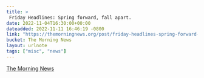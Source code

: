 ```yaml
---
title: > 
 Friday Headlines: Spring forward, fall apart.
date: 2022-11-04T16:30:00+00:00
dateadded: 2022-11-11 16:46:19 -0800
link: "https://themorningnews.org/post/friday-headlines-spring-forward-fall-apart"
bucket: The Morning News
layout: urlnote
tags: ["misc", "news"]
--- 
```


 
  
    
    
    


 <!-- end excerpt --> 
<div class='bucket'><a class='internal-link' href='/buckets/the-morning-news'>The Morning News</a></div> 
